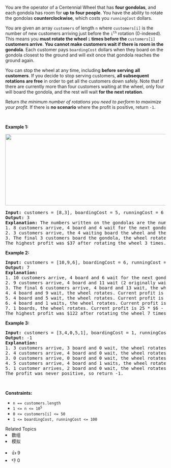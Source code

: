 <p>You are the operator of a Centennial Wheel that has <strong>four gondolas</strong>, and each gondola has room for <strong>up</strong> <strong>to</strong> <strong>four people</strong>. You have the ability to rotate the gondolas <strong>counterclockwise</strong>, which costs you <code>runningCost</code> dollars.</p>

<p>You are given an array <code>customers</code> of length <code>n</code> where <code>customers[i]</code> is the number of new customers arriving just before the <code>i<sup>th</sup></code> rotation (0-indexed). This means you <strong>must rotate the wheel </strong><code>i</code><strong> times before the </strong><code>customers[i]</code><strong> customers arrive</strong>. <strong>You cannot make customers wait if there is room in the gondola</strong>. Each customer pays <code>boardingCost</code> dollars when they board on the gondola closest to the ground and will exit once that gondola reaches the ground again.</p>

<p>You can stop the wheel at any time, including <strong>before</strong> <strong>serving</strong> <strong>all</strong> <strong>customers</strong>. If you decide to stop serving customers, <strong>all subsequent rotations are free</strong> in order to get all the customers down safely. Note that if there are currently more than four customers waiting at the wheel, only four will board the gondola, and the rest will wait <strong>for the next rotation</strong>.</p>

<p>Return<em> the minimum number of rotations you need to perform to maximize your profit.</em> If there is <strong>no scenario</strong> where the profit is positive, return <code>-1</code>.</p>

<p>&nbsp;</p>
<p><strong>Example 1:</strong></p>
<img alt="" src="https://assets.leetcode.com/uploads/2020/09/09/wheeldiagram12.png" style="width: 700px; height: 225px;" />
<pre>
<strong>Input:</strong> customers = [8,3], boardingCost = 5, runningCost = 6
<strong>Output:</strong> 3
<strong>Explanation:</strong> The numbers written on the gondolas are the number of people currently there.
1. 8 customers arrive, 4 board and 4 wait for the next gondola, the wheel rotates. Current profit is 4 * $5 - 1 * $6 = $14.
2. 3 customers arrive, the 4 waiting board the wheel and the other 3 wait, the wheel rotates. Current profit is 8 * $5 - 2 * $6 = $28.
3. The final 3 customers board the gondola, the wheel rotates. Current profit is 11 * $5 - 3 * $6 = $37.
The highest profit was $37 after rotating the wheel 3 times.
</pre>

<p><strong>Example 2:</strong></p>

<pre>
<strong>Input:</strong> customers = [10,9,6], boardingCost = 6, runningCost = 4
<strong>Output:</strong> 7
<strong>Explanation:</strong>
1. 10 customers arrive, 4 board and 6 wait for the next gondola, the wheel rotates. Current profit is 4 * $6 - 1 * $4 = $20.
2. 9 customers arrive, 4 board and 11 wait (2 originally waiting, 9 newly waiting), the wheel rotates. Current profit is 8 * $6 - 2 * $4 = $40.
3. The final 6 customers arrive, 4 board and 13 wait, the wheel rotates. Current profit is 12 * $6 - 3 * $4 = $60.
4. 4 board and 9 wait, the wheel rotates. Current profit is 16 * $6 - 4 * $4 = $80.
5. 4 board and 5 wait, the wheel rotates. Current profit is 20 * $6 - 5 * $4 = $100.
6. 4 board and 1 waits, the wheel rotates. Current profit is 24 * $6 - 6 * $4 = $120.
7. 1 boards, the wheel rotates. Current profit is 25 * $6 - 7 * $4 = $122.
The highest profit was $122 after rotating the wheel 7 times.
</pre>

<p><strong>Example 3:</strong></p>

<pre>
<strong>Input:</strong> customers = [3,4,0,5,1], boardingCost = 1, runningCost = 92
<strong>Output:</strong> -1
<strong>Explanation:</strong>
1. 3 customers arrive, 3 board and 0 wait, the wheel rotates. Current profit is 3 * $1 - 1 * $92 = -$89.
2. 4 customers arrive, 4 board and 0 wait, the wheel rotates. Current profit is 7 * $1 - 2 * $92 = -$177.
3. 0 customers arrive, 0 board and 0 wait, the wheel rotates. Current profit is 7 * $1 - 3 * $92 = -$269.
4. 5 customers arrive, 4 board and 1 waits, the wheel rotates. Current profit is 11 * $1 - 4 * $92 = -$357.
5. 1 customer arrives, 2 board and 0 wait, the wheel rotates. Current profit is 13 * $1 - 5 * $92 = -$447.
The profit was never positive, so return -1.
</pre>

<p>&nbsp;</p>
<p><strong>Constraints:</strong></p>

<ul>
	<li><code>n == customers.length</code></li>
	<li><code>1 &lt;= n &lt;= 10<sup>5</sup></code></li>
	<li><code>0 &lt;= customers[i] &lt;= 50</code></li>
	<li><code>1 &lt;= boardingCost, runningCost &lt;= 100</code></li>
</ul>
<div><div>Related Topics</div><div><li>数组</li><li>模拟</li></div></div><br><div><li>👍 9</li><li>👎 0</li></div>